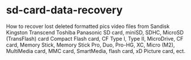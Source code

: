 # sd-card-data-recovery
How to recover lost deleted formatted pics video files from Sandisk Kingston Transcend Toshiba Panasonic SD card, miniSD, SDHC, MicroSD (TransFlash) card Compact Flash card, CF Type I, Type II, MicroDrive, CF card, Memory Stick, Memory Stick Pro, Duo, Pro-HG, XC, Micro (M2), MultiMedia card, MMC card, SmartMedia, flash card, xD Picture card, ect.

